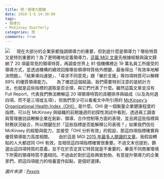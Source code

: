 ```yaml
---
title: 想／領導力關鍵
date: 2016-1-5 14:30:00
tags: 
- 領導力
- McKinsey Quarterly
categories: 想
comments: true
---
```

![](cover.jpg)
　
現在大部分的企業家都強調領導力的重要，但到底什麼是領導力？哪些特質又是特別重要的？為了更明確地定義領導力，[這篇 MGI 文章](http://www.mckinsey.com/global-themes/leadership/decoding-leadership-what-really-matters)先根據經驗與論文歸納了 20 項最常見的領導特質，再調查世界上 81 個機構裡近 19 萬名員工所接受的領導方式，並透過機構的績效回推哪些領導特質格外關鍵，最後得出「有效率地解決問題」、「結果導向運營」、「尋求不同意見」跟「樂於支援」等四項特質可以解釋 89% 的優質領導能力。<!--more-->
　
為了確認這個結論，我們需要特別注意的是統計方法，也就是這些指標的選取是否合理，與它們代表了什麼。雖然這篇文章並沒有 Full Report，代表我們無法瞭解這 20 項領導特質的具體排序與組成（以及為何選四項、而不是三項或五項），但我們至少可以看看文中所引用的 [McKinsey's Organizational Health Index（OHI）](http://www.mckinsey.com/~/media/mckinsey/industries/public%20sector/how%20we%20help%20clients/organization/organizational%20health%20indexpsp.ashx) 是什麼。OHI 是一個衡量企業健康程度的指標，可以在 McKinsey 與組織的前期幾週的初探性測試中看到，透過員工調查與管理層訪談瞭解企業在創新、領導、合作控制等方面的表現，並且將這些指標與財務狀況結合，所以關鍵在於「這些指標是否能解釋公司表現？」如果我們信任 McKinsey 的經驗與能力，並接受「OHI 分析有效」的假設，那這四項指標確實與優質領導能力高度相關。
　
由於這是 MGI [2015 年最多人閱讀的文章](http://www.mckinsey.com/assets/dotcom/newsletters/topten/2015-Q-topten.html)，我假設轉貼的人大都認同 OHI 有效，並相信這四項指標確實很重要。不過文末也提到，篩選出這四項特質的意義，並不在於否定其它特質就是不重要的，畢竟不同商業環境下所需的領導特質不盡相同。不過由於對於這些興致勃勃、有意提升領導力的企業家們，把這四項能力的培養當作起點，是個好選擇。

*圖片來源：[Pexels](https://www.pexels.com/)*